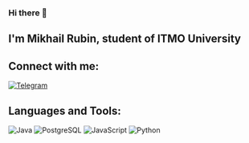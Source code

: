 ### Hi there 👋
## I'm Mikhail Rubin, student of ITMO University

## Connect with me:
[![Telegram](https://img.shields.io/badge/-Telegram-168DC8?style=for-the-badge&logo=telegram&logoColor=27A0D9)](https://t.me/rubinmikhail)

## Languages and Tools:
![Java](https://img.shields.io/badge/Java-ED8B00?style=for-the-badge&logo=openjdk&logoColor=white)
![PostgreSQL](https://img.shields.io/badge/PostgreSQL-316192?style=for-the-badge&logo=postgresql&logoColor=white)
![JavaScript](https://img.shields.io/badge/JavaScript-323330?style=for-the-badge&logo=javascript&logoColor=F7DF1E)
![Python](https://img.shields.io/badge/Python-14354C?style=for-the-badge&logo=python&logoColor=white)

